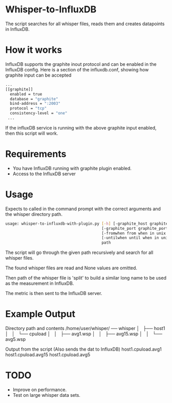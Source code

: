Whisper-to-InfluxDB
===================

The script searches for all whisper files, reads them and creates datapoints in InfluxDB.

How it works
============
InfluxDB supports the graphite inout protocol and can be enabled in the InfluxDB config.
Here is a section of the influxdb.conf, showing how graphite input can be accepted
```bash
...
[[graphite]]
  enabled = true
  database = "graphite"
  bind-address = ":2003"
  protocol = "tcp"
  consistency-level = "one"
 ...
 ```

If the influxDB service is running with the above graphite input enabled, then this script will work.

Requirements
============
* You have InfluxDB running with graphite plugin enabled.
* Access to the InfluxDB server

Usage
=====
Expects to called in the command prompt with the correct arguments and the whisper directory path.


```bash
usage: whisper-to-influxdb-with-plugin.py [-h] [-graphite_host graphite_host]
                                          [-graphite_port graphite_port]
                                          [-fromwhen from when in unix epoch]
                                          [-untilwhen until when in unix epoch]
                                          path
```
                              
The script will go through the given path recursively and search for all whisper files.

The found whisper files are read and None values are omitted.

Then path of the whisper file is 'split' to build a similar long name to be used as the 
measurement in InfluxDB.

The metric is then sent to the InfluxDB server.

Example Output
==============
Directory path and contents
	/home/user/whisper/
		── whisper
	│   ├── host1
	│   │   └── cpuload
	│   │       ├── avg1.wsp
	│   │       ├── avg15.wsp
	│   │       └── avg5.wsp

Output from the script (Also sends the dat to InfluxDB)
	host1.cpuload.avg1
	host1.cpuload.avg15
	host1.cpuload.avg5

TODO
====
* Improve on performance.
* Test on large whisper data sets.

